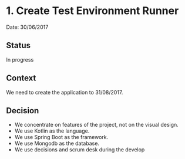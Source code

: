 # 1. Create Test Environment Runner

Date: 30/06/2017

## Status

In progress

## Context

We need to create the application to 31/08/2017. 

## Decision

- We concentrate on features of the project, not on the visual design.
- We use Kotlin as the language.
- We use Spring Boot as the framework.
- We use Mongodb as the database.
- We use decisions and scrum desk during the develop